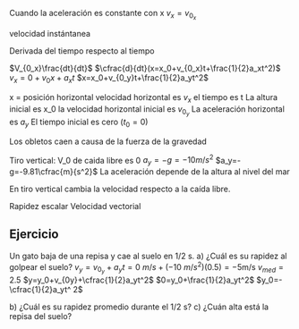 Cuando la aceleración es constante con x
$v_x=v_{0_x}$

velocidad instántanea

Derivada del tiempo respecto al tiempo


$V_{0_x}\frac{dt}{dt}$
$\cfrac{d}{dt}(x=x_0+v_{0_x}t+\frac{1}{2}a_xt^2)$
$v_x=0+v_0x+a_xt$
$x=x_0+v_{0_y}t+\frac{1}{2}a_yt^2$

x = posición horizontal
velocidad horizontal es $v_x$
el tiempo es t
La altura inicial es x_0
la velocidad horizontal inicial es $v_{0_y}$
La aceleración horizontal es $a_y$
El tiempo inicial es cero ($t_0=0$)

Los obletos caen a causa de la fuerza de la gravedad

Tiro vertical:
V_0 de caida libre es 0
$a_y=-g=-10m/s^2$
$a_y=-g=-9.81\cfrac{m}{s^2}$
La aceleración depende de la altura al nivel del mar

En tiro vertical cambia la velocidad respecto a la caída libre.

Rapidez escalar 
Velocidad vectorial

## Ejercicio

Un gato baja de una repisa y cae al suelo en 1/2 s.
a) ¿Cuál es su rapidez al golpear el suelo?
$v_y=v_{0_y}+a_yt=0\ m/s + (-10\ m/s^2)(0.5)=-5 \mbox{m/s}$
$v_{med}=2.5$
$y=y_0+v_{0y}+\cfrac{1}{2}a_yt^2$
$0=y_0+\frac{1}{2}a_yt^2$ 
$y_0=-\cfrac{1}{2}a_yt^ 2$

b) ¿Cuál es su rapidez promedio durante el 1/2 s?
c) ¿Cuán alta está la repisa del suelo?